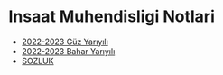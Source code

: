 # Insaat Muhendisligi Notlari

- [2022-2023 Güz Yarıyılı](2223guz/README.md)
- [2022-2023 Bahar Yarıyılı](2223bahar/README.md)
- [SOZLUK](glossary.md)
